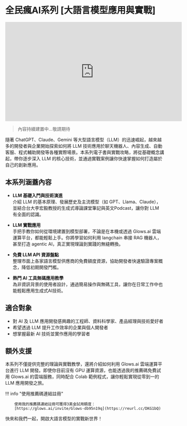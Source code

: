 # 全民瘋AI系列 [大語言模型應用與實戰]

<iframe width="560" height="315" src="https://www.youtube.com/embed/Sh6qzPU9HqY?si=A4_nigALModvZSG9" title="YouTube video player" frameborder="0" allow="accelerometer; autoplay; clipboard-write; encrypted-media; gyroscope; picture-in-picture; web-share" referrerpolicy="strict-origin-when-cross-origin" allowfullscreen></iframe>

> 內容持續建置中...敬請期待

隨著 ChatGPT、Claude、Gemini 等大型語言模型（LLM）的迅速崛起，越來越多的開發者與企業開始探索如何將 LLM 技術應用於聊天機器人、內容生成、自動客服、程式輔助開發等各種實際場景。本系列電子書與實戰攻略，將從基礎概念講起，帶你逐步深入 LLM 的核心技術，並通過實戰案例讓你快速掌握如何打造屬於自己的創新應用。

## 本系列涵蓋內容

- **LLM 基礎入門與技術演進**  
  介紹 LLM 的基本原理、發展歷史及主流模型（如 GPT、Llama、Claude），並結合台大李宏毅教授的生成式導論課堂筆記與英文Podcast，讓你對 LLM 有全面的認識。

- **LLM 實戰應用**  
  手把手教你如何從環境建置到模型部署，不論是在本機或透過 Glows.ai 雲端運算平台，都能輕鬆上手。你將學習如何利用 langchain 串接 RAG 機器人，甚至打造 agentic AI，真正實現理論到實踐的無縫轉換。

- **免費 LLM API 資源盤點**  
  整理市面上各家語言模型供應商的免費額度資源，協助開發者快速驗證專案概念，降低初期開發門檻。

- **熱門 AI 工具無碼應用教學**  
  為非資訊背景的使用者設計，通過簡易操作與無碼工具，讓你在日常工作中也能輕鬆應用生成式AI技術。

## 適合對象

- 對 AI 及 LLM 應用開發感興趣的工程師、資料科學家、產品經理與技術愛好者
- 希望透過 LLM 提升工作效率的企業與個人開發者
- 想掌握最新 AI 技術並實作應用的學習者

## 額外支援

本系列不僅提供完整的理論與實戰教學，還將介紹如何利用 Glows.ai 雲端運算平台進行 LLM 開發。即使你目前沒有 GPU 運算資源，也能透過我的推薦碼免費試用 Glows.ai 的雲端服務，同時配合 Colab 範例程式，讓你輕鬆實現從零到一的 LLM 應用開發之旅。

!!! info "使用推薦碼連結註冊"

        使用我的推薦碼連結註冊可獲得3美金試用額度：
        [https://glows.ai/invite/Glows-db95n19q](https://reurl.cc/DKG1bQ)

快來和我們一起，開啟大語言模型的實戰新世界！
